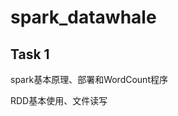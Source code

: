 # spark_datawhale

## Task 1

spark基本原理、部署和WordCount程序

[spark基本原理、部署和WordCount程序]: https://github.com/zhangchi0923/spark_datawhale/blob/master/notes/task1.md

RDD基本使用、文件读写

[RDD基本使用、文件读写]: spark基本原理、部署和WordCount程序:https://github.com/zhangchi0923/spark_datawhale/blob/master/notes/task2.md

